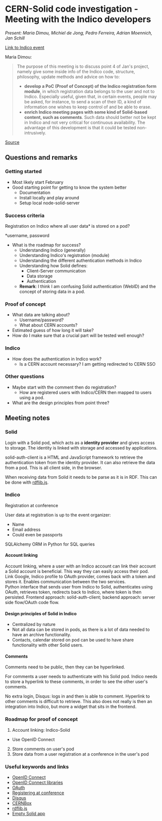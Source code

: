 # CERN-Solid code investigation - Meeting with the Indico developers

*Present: Maria Dimou, Michiel de Jong, Pedro Ferreira, Adrian Moennich, Jan Schill*

[Link to Indico event](https://indico.cern.ch/event/963608/)

Maria Dimou:

>The purpose of this meeting is to discuss point 4 of Jan's project, namely give some inside info of the Indico code, structure, philosophy, update methods and advice on how to:
>
>* **develop a PoC (Proof of Concept) of the Indico registration form module**, in which registration data belongs to the user and not to Indico. Especially useful, given that, in certain events, people may be asked, for instance, to send a scan of their ID, a kind of information one wishes to keep control of and be able to erase.
>* **enrich Indico meeting pages with some kind of Solid-based content, such as comments**. Such data should better not be kept in Indico and not very critical for continuous availability. The advantage of this development is that it could be tested non-intrusively.

[Source](https://indico.cern.ch/event/963608/)

## Questions and remarks

### Getting started

* Most likely start February
* Good starting point for getting to know the system better
  * Documentation
  * Install locally and play around
  * Setup local node-solid-server

### Success criteria

Registration on Indico where all user data* is stored on a pod?

*username, password

* What is the roadmap for success?
  * Understanding Indico (generally)
  * Understanding Indico's registration (module)
  * Understanding the different authentication methods in Indico
  * Understanding how Solid defines:
    * Client-Server communication
    * Data storage
    * Authentication
  * **Remark**: I think I am confusing Solid authentication (WebID) and the concept of storing data in a pod.

### Proof of concept

* What data are talking about?
  * Username/password?
  * What about CERN accounts?
* Estimated guess of how long it will take?
* How do I make sure that a crucial part will be tested well enough?

### Indico

* How does the authentication in Indico work?
  * Is a CERN account necessary? I am getting redirected to CERN SSO

### Other questions

* Maybe start with the comment then do registration?
  * How are registered users with Indico/CERN then mapped to users using a pod.
* What are the design principles from point three?

## Meeting notes

### Solid

Login with a Solid pod, which acts as a **identity provider** and gives access to storage.
The identity is linked with storage and accessed by applications.

solid-auth-client is a HTML and JavaScript framework to retrieve the authentication token from the identity provider. It can also retrieve the data from a pod.
This is all client side, in the browser.

When receiving data from Solid it needs to be parse as it is in RDF. This can be done with [rdflib.js](https://github.com/linkeddata/rdflib.js).

### Indico

Registration at conference

User data at registration is up to the event organizer:

- Name
- Email address
- Could even be passports

SQLAlchemy ORM in Python for SQL queries

#### Account linking

Account linking, where a user with an Indico account can link their account a Solid account is beneficial. This way they can easily access their pod.\
Link Google, Indico profile to OAuth provider, comes back with a token and stores it. Enables communication between the two services.\
Python interface that sends user from Indico to Solid, authenticates using OAuth, retrieves token, redirects back to Indico, where token is then persisted. Frontend approach: solid-auth-client; backend approach: server side flow/OAuth code flow.

#### Design principles of Solid in Indico

- Centralized by nature
- Not all data can be stored in pods, as there is a lot of data needed to have an archive functionality.
- Contacts, calendar stored on pod can be used to have share functionality with other Solid users.

#### Comments

Comments need to be public, then they can be hyperlinked.

For comments a user needs to authenticate with his Solid pod. Indico needs to store a hyperlink to these comments, in order to see the other user's comments.

No extra login, Disqus: logs in and then is able to comment. Hyperlink to other comments is difficult to retrieve. This also does not really is then an integration into Indico, but more a widget that sits in the frontend.

### Roadmap for proof of concept

1. Account linking: Indico-Solid
  - Use OpenID Connect
2. Store comments on user's pod
3. Store data from a user registration at a conference in the user's pod

### Useful keywords and links

- [OpenID Connect](https://en.wikipedia.org/wiki/OpenID_Connect)
- [OpenID Connect libraries](https://openid.net/developers/libraries/)
- [OAuth](https://en.wikipedia.org/wiki/OAuth)
- [Registering at conference](https://indico.docs.cern.ch/conferences/registration/)
- [Disqus](https://about.disqus.com/disqus-demo-page)
- [CERNBox](https://cernbox.web.cern.ch/cernbox/)
- [rdflib.js](https://github.com/linkeddata/rdflib.js)
- [Empty Solid app](https://github.com/michielbdejong/empty-solid-app)
